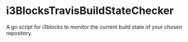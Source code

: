 # i3BlocksTravisBuildStateChecker
A go script for i3blocks to monitor the current build state of your chosen repository.
